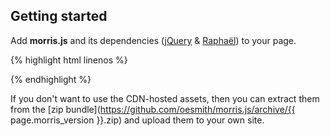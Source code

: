 ## Getting started

Add **morris.js** and its dependencies ([jQuery](http://jquery.com) &
[Raphaël](http://raphaeljs.com)) to your page.

{% highlight html linenos %}
<link rel="stylesheet" href="http://cdn.oesmith.co.uk/morris-{{ page.morris_version}}.min.css">
<script src="//ajax.googleapis.com/ajax/libs/jquery/1.9.0/jquery.min.js"></script>
<script src="//cdnjs.cloudflare.com/ajax/libs/raphael/2.1.0/raphael-min.js"></script>
<script src="http://cdn.oesmith.co.uk/morris-{{ page.morris_version }}.min.js"></script>
{% endhighlight %}

If you don't want to use the CDN-hosted assets, then you can extract them from
the [zip bundle](https://github.com/oesmith/morris.js/archive/{{ page.morris_version }}.zip) and
upload them to your own site.


